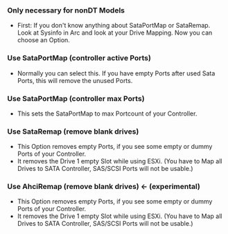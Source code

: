 ### Only necessary for nonDT Models

* First: If you don't know anything about SataPortMap or SataRemap. Look at Sysinfo in Arc and look at your Drive Mapping. Now you can choose an Option.

### Use SataPortMap (controller active Ports)

* Normally you can select this. If you have empty Ports after used Sata Ports, this will remove the unused Ports.

### Use SataPortMap (controller max Ports)

* This sets the SataPortMap to max Portcount of your Controller.

### Use SataRemap (remove blank drives)

* This Option removes empty Ports, if you see some empty or dummy Ports of your Controller.
* It removes the Drive 1 empty Slot while using ESXi. (You have to Map all Drives to SATA Controller, SAS/SCSI Ports will not be usable.)

### Use AhciRemap (remove blank drives) <- (experimental)

* This Option removes empty Ports, if you see some empty or dummy Ports of your Controller.
* It removes the Drive 1 empty Slot while using ESXi. (You have to Map all Drives to SATA Controller, SAS/SCSI Ports will not be usable.)